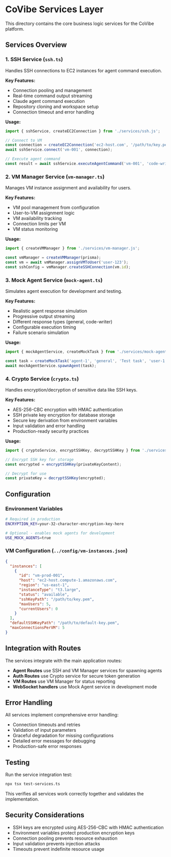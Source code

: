 # CoVibe Services Layer

This directory contains the core business logic services for the CoVibe platform.

## Services Overview

### 1. SSH Service (`ssh.ts`)
Handles SSH connections to EC2 instances for agent command execution.

**Key Features:**
- Connection pooling and management
- Real-time command output streaming
- Claude agent command execution
- Repository cloning and workspace setup
- Connection timeout and error handling

**Usage:**
```typescript
import { sshService, createEC2Connection } from './services/ssh.js';

// Connect to VM
const connection = createEC2Connection('ec2-host.com', '/path/to/key.pem');
await sshService.connect('vm-001', connection);

// Execute agent command
const result = await sshService.executeAgentCommand('vm-001', 'code-writer', 'Fix bugs', 'https://github.com/repo.git');
```

### 2. VM Manager Service (`vm-manager.ts`)
Manages VM instance assignment and availability for users.

**Key Features:**
- VM pool management from configuration
- User-to-VM assignment logic
- VM availability tracking
- Connection limits per VM
- VM status monitoring

**Usage:**
```typescript
import { createVMManager } from './services/vm-manager.js';

const vmManager = createVMManager(prisma);
const vm = await vmManager.assignVMToUser('user-123');
const sshConfig = vmManager.createSSHConnection(vm.id);
```

### 3. Mock Agent Service (`mock-agent.ts`)
Simulates agent execution for development and testing.

**Key Features:**
- Realistic agent response simulation
- Progressive output streaming
- Different response types (general, code-writer)
- Configurable execution timing
- Failure scenario simulation

**Usage:**
```typescript
import { mockAgentService, createMockTask } from './services/mock-agent.js';

const task = createMockTask('agent-1', 'general', 'Test task', 'user-1', 'team-1');
await mockAgentService.spawnAgent(task);
```

### 4. Crypto Service (`crypto.ts`)
Handles encryption/decryption of sensitive data like SSH keys.

**Key Features:**
- AES-256-CBC encryption with HMAC authentication
- SSH private key encryption for database storage
- Secure key derivation from environment variables
- Input validation and error handling
- Production-ready security practices

**Usage:**
```typescript
import { cryptoService, encryptSSHKey, decryptSSHKey } from './services/crypto.js';

// Encrypt SSH key for storage
const encrypted = encryptSSHKey(privateKeyContent);

// Decrypt for use
const privateKey = decryptSSHKey(encrypted);
```

## Configuration

### Environment Variables

```bash
# Required in production
ENCRYPTION_KEY=your-32-character-encryption-key-here

# Optional - enables mock agents for development
USE_MOCK_AGENTS=true
```

### VM Configuration (`../config/vm-instances.json`)

```json
{
  "instances": [
    {
      "id": "vm-prod-001",
      "host": "ec2-host.compute-1.amazonaws.com",
      "region": "us-east-1",
      "instanceType": "t3.large",
      "status": "available", 
      "sshKeyPath": "/path/to/key.pem",
      "maxUsers": 5,
      "currentUsers": 0
    }
  ],
  "defaultSSHKeyPath": "/path/to/default-key.pem",
  "maxConnectionsPerVM": 5
}
```

## Integration with Routes

The services integrate with the main application routes:

- **Agent Routes** use SSH and VM Manager services for spawning agents
- **Auth Routes** use Crypto service for secure token generation  
- **VM Routes** use VM Manager for status reporting
- **WebSocket handlers** use Mock Agent service in development mode

## Error Handling

All services implement comprehensive error handling:

- Connection timeouts and retries
- Validation of input parameters  
- Graceful degradation for missing configurations
- Detailed error messages for debugging
- Production-safe error responses

## Testing

Run the service integration test:

```bash
npx tsx test-services.ts
```

This verifies all services work correctly together and validates the implementation.

## Security Considerations

- SSH keys are encrypted using AES-256-CBC with HMAC authentication
- Environment variables protect production encryption keys
- Connection pooling prevents resource exhaustion
- Input validation prevents injection attacks
- Timeouts prevent indefinite resource usage